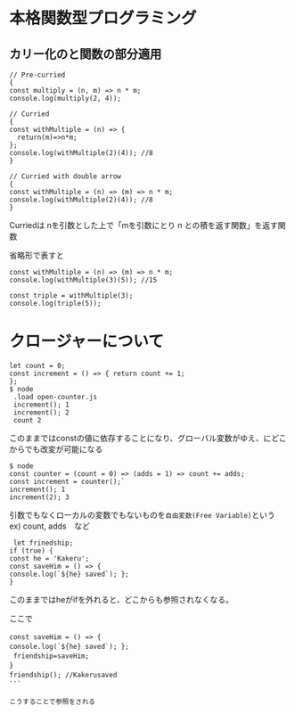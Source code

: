# 本格関数型プログラミング
カリー化のと関数の部分適用
---
```
// Pre-curried     
{  
const multiply = (n, m) => n * m;  
console.log(multiply(2, 4));  

// Curried   
{   
const withMultiple = (n) => {    
  return(m)=>n*m;    
};    
console.log(withMultiple(2)(4)); //8     
}    

// Curried with double arrow     
{    
const withMultiple = (n) => (m) => n * m;      
console.log(withMultiple(2)(4)); //8     
}    
```
Curriedは nを引数とした上で「mを引数にとり n との積を返す関数」を返す関数　　

省略形で表すと   
```
const withMultiple = (n) => (m) => n * m;   
console.log(withMultiple(3)(5)); //15   

const triple = withMultiple(3);   
console.log(triple(5));   
```


# クロージャーについて
```
let count = 0;   
const increment = () => { return count += 1;   
};   
$ node    
 .load open-counter.js  
 increment(); 1  
 increment(); 2  
 count 2   
 ```
 このままではconstの値に依存することになり、グローバル変数がゆえ、にどこからでも改変が可能になる　　　
 
 ```
 $ node  
 const counter = (count = 0) => (adds = 1) => count += adds;   
 const increment = counter();`   
 increment(); 1   
 increment(2); 3
 ```
引数でもなくローカルの変数でもないものを`自由変数(Free Variable)`という   
ex)  count, adds　など   

 
``` 
 let frinedship;   
if (true) {          
const he = 'Kakeru';
const saveHim = () => {     
console.log(`${he} saved`); };      
}
```
このままではheがifを外れると、どこからも参照されなくなる。

ここで
```
const saveHim = () => {　　　　
console.log(`${he} saved`); };　　　　　　
 friendship=saveHim;　　　　　　　
}　　　　
friendship(); //Kakerusaved　
```　　

こうすることで参照をされる
 
 





